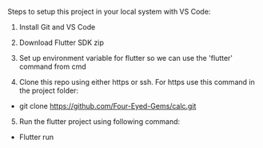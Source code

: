 Steps to setup this project in your local system with VS Code:

1. Install Git and VS Code

2. Download Flutter SDK zip

3. Set up environment variable for flutter so we can use the 'flutter' command from cmd

4. Clone this repo using either https or ssh. For https use this command in the project folder:

- git clone https://github.com/Four-Eyed-Gems/calc.git

5. Run the flutter project using following command:

- Flutter run
